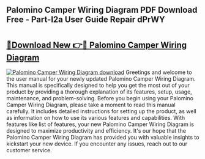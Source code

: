 ## Palomino Camper Wiring Diagram PDF Download Free - Part-I2a User Guide Repair dPrWY

# <h2><a href="http://dfquzai.blite.top/?on=Palomino+Camper+Wiring+Diagram">🔗Download New 👉🔴 Palomino Camper Wiring Diagram</a></h2>

[![Palomino Camper Wiring Diagram download](https://i.imgur.com/lujVjoI.png)](http://dfquzai.blite.top/?on=Palomino+Camper+Wiring+Diagram)
Greetings and welcome to the user manual for your newly updated Palomino Camper Wiring Diagram. This manual is specifically designed to help you get the most out of your product by providing a thorough explanation of its features, setup, usage, maintenance, and problem-solving. Before you begin using your Palomino Camper Wiring Diagram, please take a moment to read this manual carefully. It includes detailed instructions for setting up the product, as well as information on how to use its various features and capabilities. With features like list of features, your new Palomino Camper Wiring Diagram is designed to maximize productivity and efficiency. It's our hope that the Palomino Camper Wiring Diagram has provided you with valuable insights to kickstart your new device. If you encounter any issues, reach out to our customer service.
